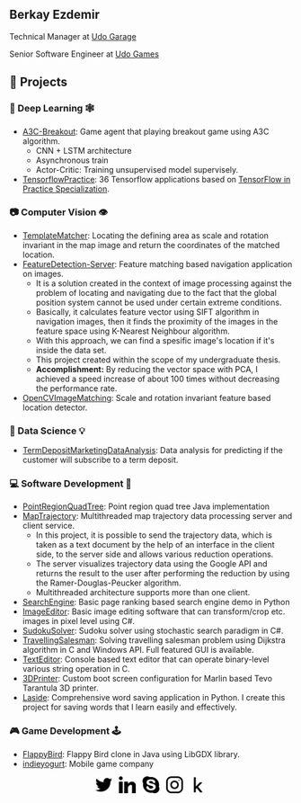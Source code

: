 ## Berkay Ezdemir
Technical Manager at [Udo Garage](https://www.udogarage.com/)

Senior Software Engineer at [Udo Games](https://www.udogames.com/)

## 🧱 Projects

### 🧠 Deep Learning 🕸️

* [A3C-Breakout](https://github.com/brkyzdmr/A3C-Breakout): Game agent that playing breakout game using A3C algorithm.
  * CNN + LSTM architecture
  * Asynchronous train
  * Actor-Critic: Training unsupervised model supervisely.
* [TensorflowPractice](https://github.com/brkyzdmr/TensorflowPractice): 36 Tensorflow applications based on [TensorFlow in Practice Specialization](https://www.coursera.org/specializations/tensorflow-in-practice). 

### 📷 Computer Vision 👁️
* [TemplateMatcher](https://github.com/brkyzdmr/TemplateMatcher): Locating the defining area as scale and rotation invariant in the map image and return the coordinates of the matched location.
* [FeatureDetection-Server](https://github.com/brkyzdmr/FeatureDetection-Server): Feature matching based navigation application on images. 
  * It is a solution created in the context of image processing against the problem of locating and navigating due to the fact that the global position system cannot be used under certain extreme conditions.
  * Basically, it calculates feature vector using SIFT algorithm in navigation images, then it finds the proximity of the images in the feature space using K-Nearest Neighbour algorithm.
  * With this approach, we can find a spesific image's location if it's inside the data set.
  * This project created within the scope of my undergraduate thesis.
  * **Accomplishment:** By reducing the vector space with PCA, I achieved a speed increase of about 100 times without decreasing the performance rate.
* [OpenCVImageMatching](https://github.com/brkyzdmr/OpenCV-ImageMatching): Scale and rotation invariant feature based location detector.

### 📄 Data Science 💡
* [TermDepositMarketingDataAnalysis](https://github.com/brkyzdmr/TermDepositMarketingDataAnalysis): Data analysis for predicting if the customer will subscribe to a term deposit.

### 💻 Software Development 🧮
* [PointRegionQuadTree](https://github.com/brkyzdmr/PointRegionQuadTree): Point region quad tree Java implementation
* [MapTrajectory](https://github.com/brkyzdmr/MapTrajectory): Multithreaded map trajectory data processing server and client service.
  * In this project, it is possible to send the trajectory data, which is taken as a text document by the help of an interface in the client side, to the server side and allows various reduction operations. 
  *  The server visualizes trajectory data using the Google API and returns the result to the user after performing the reduction by using the Ramer-Douglas-Peucker algorithm.
  *  Multithreaded architecture supports more than one client.
*  [SearchEngine](https://github.com/brkyzdmr/SearchEngine): Basic page ranking based search engine demo in Python
*  [ImageEditor](https://github.com/brkyzdmr/ImageEditor): Basic image editing software that can transform/crop etc. images in pixel level using C#.
*  [SudokuSolver](https://github.com/brkyzdmr/SudokuSolver): Sudoku solver using stochastic search paradigm in C#.
* [TravellingSalesman](https://github.com/brkyzdmr/DijkstraMapProLab2-1): Solving travelling salesman problem using Dijkstra algorithm in C and Windows API. Full featured GUI is available.
* [TextEditor](https://github.com/brkyzdmr/texteditor_v1.0): Console based text editor that can operate binary-level various string operation in C.
* [3DPrinter](https://github.com/brkyzdmr/3DPrinter): Custom boot screen configuration for Marlin based Tevo Tarantula 3D printer.
* [Laside](https://github.com/brkyzdmr/Laside): Comprehensive word saving application in Python. I create this project for saving words that I learn easily and effectively.

### 🎮 Game Development 🕹️
*  [FlappyBird](https://github.com/brkyzdmr/FlappyBird): Flappy Bird clone in Java using LibGDX library.
*  [indieyogurt](https://twitter.com/indieyogurt): Mobile game company


<p align='center'>
<a href="https://twitter.com/einsteinekeine"><img height="30" src="./img/013-twitter-1.png"></a>&nbsp;&nbsp;
<a href="https://www.linkedin.com/in/brkyzdmr/"><img height="30" src="./img/031-linkedin.png"></a>&nbsp;&nbsp;
<a href="https://join.skype.com/invite/fhmCVxEhcUUF"><img height="30" src="./img/022-skype.png"></a>&nbsp;&nbsp;
<a href="https://www.instagram.com/berkayezdemir/"><img height="30" src="./img/034-instagram.png"></a>&nbsp;&nbsp;
<a href="https://www.kaggle.com/brkyzdmr"><img height="30" src="./img/044-kaggle.png"></a>
</p>
